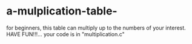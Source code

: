 # a-mulplication-table-
for beginners, this table can multiply up to the numbers of your interest.  HAVE FUN!!!...
your code is in "multiplication.c"
